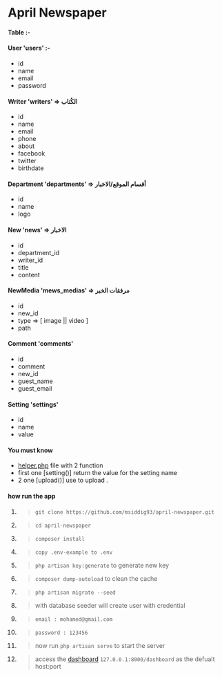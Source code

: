 # April Newspaper

#### Table :-

#### User 'users' :-
- id
- name
- email
- password
  
#### Writer 'writers' => الكُتاب
- id
- name
- email
- phone
- about
- facebook
- twitter
- birthdate 

#### Department 'departments' => أقسام الموقع/الاخبار
- id
- name
- logo

#### New 'news' => الاخبار
- id
- department_id
- writer_id
- title
- content

#### NewMedia 'mews_medias' => مرفقات الخبر
- id
- new_id
- type => [ image || video ]
- path

#### Comment 'comments'
- id
- comment
- new_id
- guest_name
- guest_email

#### Setting 'settings'
- id
- name
- value

#### You must know
- [helper.php](app/Helpers/helper.php) file with 2 function 
- first one [setting()] return the value for the setting name
- 2 one [upload()] use to upload .

#### how run the app
1. > `git clone https://github.com/msiddig93/april-newspaper.git`
1. > `cd april-newspaper`
1. > `composer install`
1. > `copy .env-example to .env`
1. > `php artisan key:generate` to generate new key
1. > `composer dump-autoload` to clean the cache
1. > `php artisan migrate --seed`
1. > with database seeder will create user with credential
1. > `email : mohamed@gmail.com`
1. > `password : 123456`
1. > now run `php artisan serve` to start the server
1. > access the [dashboard](http://127.0.0.1:8000/dashboard) `127.0.0.1:8000/dashboard` as the defualt host:port
